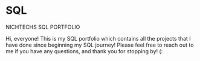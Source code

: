 # SQL
NICHTECHS SQL PORTFOLIO

Hi, everyone! This is my SQL portfolio which contains all the projects that I have done since beginning my SQL journey! Please feel free to reach out to me if you have any questions, and thank you for stopping by! (:
